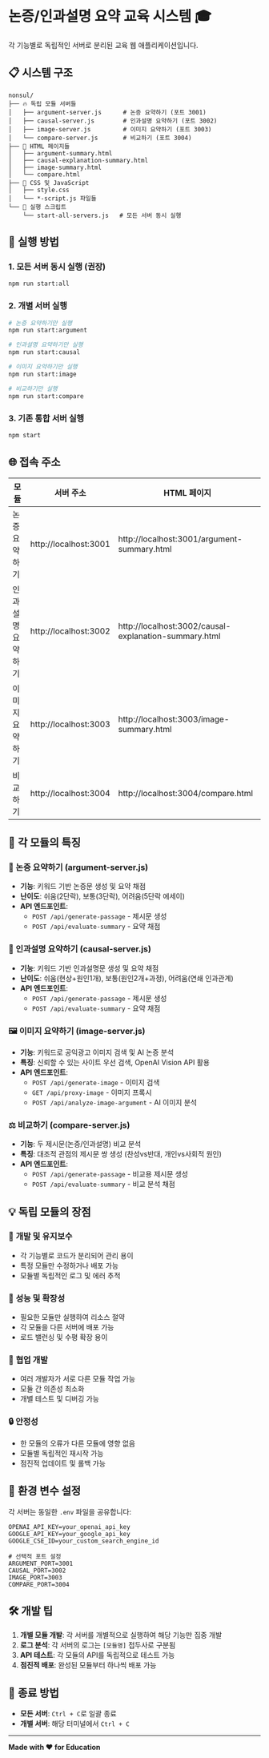 # 논증/인과설명 요약 교육 시스템 🎓

각 기능별로 독립적인 서버로 분리된 교육 웹 애플리케이션입니다.

## 📋 시스템 구조

```
nonsul/
├── 🔥 독립 모듈 서버들
│   ├── argument-server.js      # 논증 요약하기 (포트 3001)
│   ├── causal-server.js        # 인과설명 요약하기 (포트 3002)
│   ├── image-server.js         # 이미지 요약하기 (포트 3003)
│   └── compare-server.js       # 비교하기 (포트 3004)
├── 📄 HTML 페이지들
│   ├── argument-summary.html
│   ├── causal-explanation-summary.html
│   ├── image-summary.html
│   └── compare.html
├── 🎨 CSS 및 JavaScript
│   ├── style.css
│   └── *-script.js 파일들
└── 🚀 실행 스크립트
    └── start-all-servers.js   # 모든 서버 동시 실행
```

## 🚀 실행 방법

### 1. 모든 서버 동시 실행 (권장)
```bash
npm run start:all
```

### 2. 개별 서버 실행
```bash
# 논증 요약하기만 실행
npm run start:argument

# 인과설명 요약하기만 실행  
npm run start:causal

# 이미지 요약하기만 실행
npm run start:image

# 비교하기만 실행
npm run start:compare
```

### 3. 기존 통합 서버 실행
```bash
npm start
```

## 🌐 접속 주소

| 모듈 | 서버 주소 | HTML 페이지 |
|------|-----------|-------------|
| 논증 요약하기 | http://localhost:3001 | http://localhost:3001/argument-summary.html |
| 인과설명 요약하기 | http://localhost:3002 | http://localhost:3002/causal-explanation-summary.html |
| 이미지 요약하기 | http://localhost:3003 | http://localhost:3003/image-summary.html |
| 비교하기 | http://localhost:3004 | http://localhost:3004/compare.html |

## 🔧 각 모듈의 특징

### 📝 논증 요약하기 (argument-server.js)
- **기능**: 키워드 기반 논증문 생성 및 요약 채점
- **난이도**: 쉬움(2단락), 보통(3단락), 어려움(5단락 에세이)
- **API 엔드포인트**: 
  - `POST /api/generate-passage` - 제시문 생성
  - `POST /api/evaluate-summary` - 요약 채점

### 🧠 인과설명 요약하기 (causal-server.js)
- **기능**: 키워드 기반 인과설명문 생성 및 요약 채점
- **난이도**: 쉬움(현상+원인1개), 보통(원인2개+과정), 어려움(연쇄 인과관계)
- **API 엔드포인트**:
  - `POST /api/generate-passage` - 제시문 생성
  - `POST /api/evaluate-summary` - 요약 채점

### 🖼️ 이미지 요약하기 (image-server.js)
- **기능**: 키워드로 공익광고 이미지 검색 및 AI 논증 분석
- **특징**: 신뢰할 수 있는 사이트 우선 검색, OpenAI Vision API 활용
- **API 엔드포인트**:
  - `POST /api/generate-image` - 이미지 검색
  - `GET /api/proxy-image` - 이미지 프록시
  - `POST /api/analyze-image-argument` - AI 이미지 분석

### ⚖️ 비교하기 (compare-server.js)
- **기능**: 두 제시문(논증/인과설명) 비교 분석
- **특징**: 대조적 관점의 제시문 쌍 생성 (찬성vs반대, 개인vs사회적 원인)
- **API 엔드포인트**:
  - `POST /api/generate-passage` - 비교용 제시문 생성
  - `POST /api/evaluate-summary` - 비교 분석 채점

## 💡 독립 모듈의 장점

### 🎯 **개발 및 유지보수**
- 각 기능별로 코드가 분리되어 관리 용이
- 특정 모듈만 수정하거나 배포 가능
- 모듈별 독립적인 로그 및 에러 추적

### 🚀 **성능 및 확장성**
- 필요한 모듈만 실행하여 리소스 절약
- 각 모듈을 다른 서버에 배포 가능
- 로드 밸런싱 및 수평 확장 용이

### 👥 **협업 개발**
- 여러 개발자가 서로 다른 모듈 작업 가능
- 모듈 간 의존성 최소화
- 개별 테스트 및 디버깅 가능

### 🔒 **안정성**
- 한 모듈의 오류가 다른 모듈에 영향 없음
- 모듈별 독립적인 재시작 가능
- 점진적 업데이트 및 롤백 가능

## 📝 환경 변수 설정

각 서버는 동일한 `.env` 파일을 공유합니다:

```env
OPENAI_API_KEY=your_openai_api_key
GOOGLE_API_KEY=your_google_api_key
GOOGLE_CSE_ID=your_custom_search_engine_id

# 선택적 포트 설정
ARGUMENT_PORT=3001
CAUSAL_PORT=3002
IMAGE_PORT=3003
COMPARE_PORT=3004
```

## 🛠️ 개발 팁

1. **개별 모듈 개발**: 각 서버를 개별적으로 실행하여 해당 기능만 집중 개발
2. **로그 분석**: 각 서버의 로그는 `[모듈명]` 접두사로 구분됨
3. **API 테스트**: 각 모듈의 API를 독립적으로 테스트 가능
4. **점진적 배포**: 완성된 모듈부터 하나씩 배포 가능

## 🚫 종료 방법

- **모든 서버**: `Ctrl + C`로 일괄 종료
- **개별 서버**: 해당 터미널에서 `Ctrl + C`

---

**Made with ❤️ for Education** 